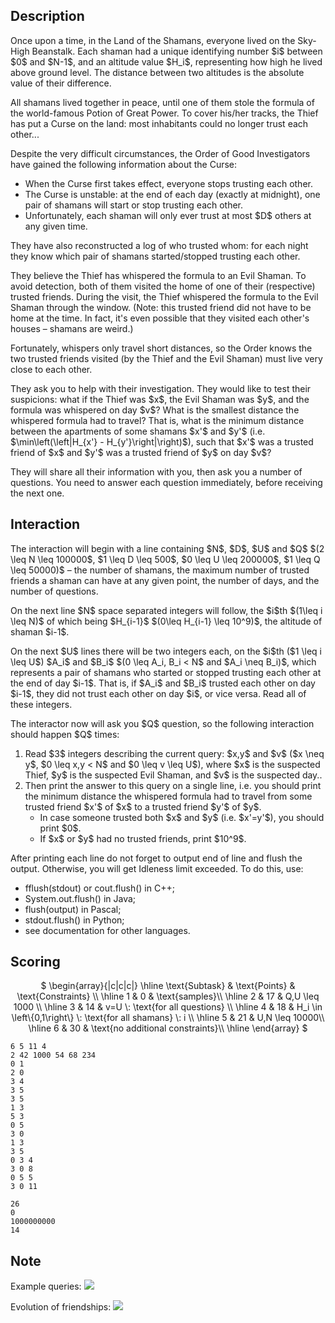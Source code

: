 ## Description

<div><p>Once upon a time, in the <span class="tex-font-style-it">Land of the Shamans</span>, everyone lived on the <span class="tex-font-style-it">Sky-High Beanstalk</span>. Each shaman had a unique identifying number $i$ between $0$ and $N-1$, and an altitude value&nbsp;$H_i$, representing how high he lived above ground level. The distance between two altitudes is the absolute value of their difference.</p><p>All shamans lived together in peace, until one of them stole the formula of the world-famous <span class="tex-font-style-it">Potion&nbsp;of&nbsp;Great&nbsp;Power</span>. To cover his/her tracks, the <span class="tex-font-style-it">Thief</span> has put a <span class="tex-font-style-it">Curse</span> on the land: most inhabitants could no longer trust each other...</p><p>Despite the very difficult circumstances, the <span class="tex-font-style-it">Order of Good Investigators</span> have gained the following information about the <span class="tex-font-style-it">Curse</span>: </p><ul>  <li> When the <span class="tex-font-style-it">Curse</span> first takes effect, everyone stops trusting each other.  </li><li> The <span class="tex-font-style-it">Curse</span> is unstable: at the end of each day (exactly at midnight), one pair of shamans will start or stop trusting each other.  </li><li> Unfortunately, each shaman will only ever trust at most $D$ others at any given time. </li></ul> They have also reconstructed a log of who trusted whom: for each night they know which pair of shamans started/stopped trusting each other.<p>They believe the <span class="tex-font-style-it">Thief</span> has whispered the formula to an <span class="tex-font-style-it">Evil Shaman</span>. To avoid detection, both of them visited the home of one of their (respective) trusted friends. During the visit, the <span class="tex-font-style-it">Thief</span> whispered the formula to the <span class="tex-font-style-it">Evil Shaman</span> through the window. (Note: this trusted friend did not have to be home at the time. In fact, it's even possible that they visited each other's houses – shamans are weird.)</p><p>Fortunately, whispers only travel short distances, so the <span class="tex-font-style-it">Order</span> knows the two trusted friends visited (by the <span class="tex-font-style-it">Thief</span> and the <span class="tex-font-style-it">Evil Shaman</span>) must live very close to each other.</p><p>They ask you to help with their investigation. They would like to test their suspicions: what if the <span class="tex-font-style-it">Thief</span> was $x$, the <span class="tex-font-style-it">Evil Shaman</span> was $y$, and the formula was whispered on day $v$? What is the smallest distance the whispered formula had to travel? That is, what is the minimum distance between the apartments of some shamans $x'$ and $y'$ (i.e. $\min\left(\left|H_{x'} - H_{y'}\right|\right)$), such that $x'$ was a trusted friend of $x$ and $y'$ was a trusted friend of $y$ on day&nbsp;$v$?</p><p>They will share all their information with you, then ask you a number of questions. You need to answer each question immediately, before receiving the next one.</p></div><div><h2>Interaction</h2><p>The interaction will begin with a line containing $N$, $D$, $U$ and $Q$ $(2 \leq N \leq 100000$, $1 \leq D \leq 500$, $0 \leq U \leq 200000$, $1 \leq Q \leq 50000)$ – the number of shamans, the maximum number of trusted friends a shaman can have at any given point, the number of days, and the number of questions.</p><p>On the next line $N$ space separated integers will follow, the $i$th $(1\leq i \leq N)$ of which being $H_{i-1}$ $(0\leq H_{i-1} \leq 10^9)$, the altitude of shaman $i-1$.</p><p>On the next $U$ lines there will be two integers each, on the $i$th ($1 \leq i \leq U$) $A_i$ and $B_i$ $(0 \leq A_i, B_i &lt; N$ and $A_i \neq B_i)$, which represents a pair of shamans who started or stopped trusting each other at the end of day $i-1$. That is, if $A_i$ and $B_i$ trusted each other on day $i-1$, they did not trust each other on day $i$, or vice versa. Read all of these integers.</p><p>The interactor now will ask you $Q$ question, so the following interaction should happen $Q$ times: </p><ol> <li> Read $3$ integers describing the current query: $x,y$ and $v$ ($x \neq y$, $0 \leq x,y &lt; N$ and $0 \leq v \leq U$), where $x$ is the suspected <span class="tex-font-style-it">Thief</span>, $y$ is the suspected <span class="tex-font-style-it">Evil Shaman</span>, and $v$ is the suspected day.. </li><li> Then print the answer to this query on a single line, i.e. you should print the minimum distance the whispered formula had to travel from some trusted friend $x'$ of $x$ to a trusted friend $y'$ of $y$. <ul>   <li> <span class="tex-font-style-it">In case someone trusted both $x$ and $y$ (i.e. $x'=y'$), you should print $0$.</span>    </li><li> <span class="tex-font-style-it">If $x$ or $y$ had no trusted friends, print $10^9$.</span> </li></ul> </li></ol><p>After printing each line do not forget to output end of line and flush the output. Otherwise, you will get <span class="tex-font-style-tt">Idleness limit exceeded</span>. To do this, use: </p><ul> <li> <span class="tex-font-style-tt">fflush(stdout)</span> or <span class="tex-font-style-tt">cout.flush()</span> in C++; </li><li> <span class="tex-font-style-tt">System.out.flush()</span> in Java; </li><li> <span class="tex-font-style-tt">flush(output)</span> in Pascal; </li><li> <span class="tex-font-style-tt">stdout.flush()</span> in Python; </li><li> see documentation for other languages. </li></ul></div><div><h2>Scoring</h2><center> $ \begin{array}{|c|c|c|} \hline \text{Subtask} &amp; \text{Points} &amp; \text{Constraints} \\ \hline 1 &amp; 0 &amp; \text{samples}\\ \hline 2 &amp; 17 &amp; Q,U \leq 1000 \\ \hline 3 &amp; 14 &amp; v=U \: \text{for all questions} \\ \hline 4 &amp; 18 &amp; H_i \in \left\{0,1\right\} \: \text{for all shamans} \: i \\ \hline 5 &amp; 21 &amp; U,N \leq 10000\\ \hline 6 &amp; 30 &amp; \text{no additional constraints}\\ \hline \end{array} $ </center></div>





```input1
6 5 11 4
2 42 1000 54 68 234
0 1
2 0
3 4
3 5
3 5
1 3
5 3
0 5
3 0
1 3
3 5
0 3 4
3 0 8
0 5 5
3 0 11
```




```output1
26
0
1000000000
14
```



## Note

<p>Example queries: <img class="tex-graphics" src="file://LeriJQhq.png" style="max-width: 100.0%;max-height: 100.0%;"></p><p>Evolution of friendships: <img class="tex-graphics" src="file://taQgYSg1.png" style="max-width: 100.0%;max-height: 100.0%;"></p>

